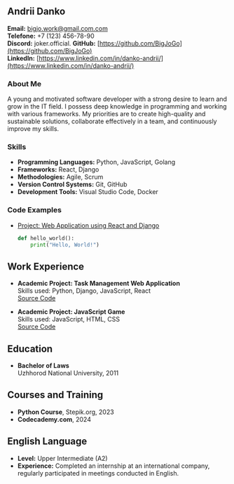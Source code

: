 ## Andrii Danko

**Email:** bigjo.work@gmail.com.com  
**Telefone:** +7 (123) 456-78-90  
**Discord:** joker.official.
**GitHub:** [https://github.com/BigJoGo](https://github.com/BigJoGo)  
**LinkedIn:** [https://www.linkedin.com/in/danko-andrii/](https://www.linkedin.com/in/danko-andrii/)

### About Me

A young and motivated software developer with a strong desire to learn and grow in the IT field. I possess deep knowledge in programming and working with various frameworks. My priorities are to create high-quality and sustainable solutions, collaborate effectively in a team, and continuously improve my skills.

### Skills

- **Programming Languages:** Python, JavaScript, Golang
- **Frameworks:** React, Django
- **Methodologies:** Agile, Scrum
- **Version Control Systems:** Git, GitHub
- **Development Tools:** Visual Studio Code, Docker

### Code Examples

- [Project: Web Application using React and Django](https://github.com/ivanivanov/react-django-app)
  ```python
  def hello_world():
      print("Hello, World!")
  ```

## Work Experience

- **Academic Project: Task Management Web Application**  
  Skills used: Python, Django, JavaScript, React  
  [Source Code](https://github.com/ivanivanov/task-manager-app)

- **Academic Project: JavaScript Game**  
  Skills used: JavaScript, HTML, CSS  
  [Source Code](https://github.com/ivanivanov/js-game)

## Education

- **Bachelor of Laws**  
  Uzhhorod National University, 2011

## Courses and Training

- **Python Course**, Stepik.org, 2023
- **Codecademy.com**, 2024

## English Language

- **Level:** Upper Intermediate (A2)
- **Experience:** Completed an internship at an international company, regularly participated in meetings conducted in English.
